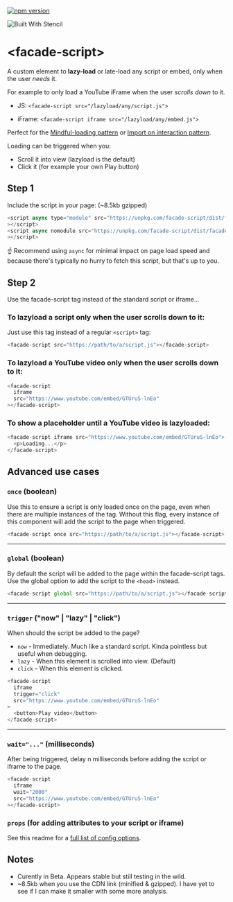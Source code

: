 [![npm version](https://badge.fury.io/js/facade-script.svg)](https://badge.fury.io/js/facade-script)

![Built With Stencil](https://img.shields.io/badge/-Built%20With%20Stencil-16161d.svg?logo=data%3Aimage%2Fsvg%2Bxml%3Bbase64%2CPD94bWwgdmVyc2lvbj0iMS4wIiBlbmNvZGluZz0idXRmLTgiPz4KPCEtLSBHZW5lcmF0b3I6IEFkb2JlIElsbHVzdHJhdG9yIDE5LjIuMSwgU1ZHIEV4cG9ydCBQbHVnLUluIC4gU1ZHIFZlcnNpb246IDYuMDAgQnVpbGQgMCkgIC0tPgo8c3ZnIHZlcnNpb249IjEuMSIgaWQ9IkxheWVyXzEiIHhtbG5zPSJodHRwOi8vd3d3LnczLm9yZy8yMDAwL3N2ZyIgeG1sbnM6eGxpbms9Imh0dHA6Ly93d3cudzMub3JnLzE5OTkveGxpbmsiIHg9IjBweCIgeT0iMHB4IgoJIHZpZXdCb3g9IjAgMCA1MTIgNTEyIiBzdHlsZT0iZW5hYmxlLWJhY2tncm91bmQ6bmV3IDAgMCA1MTIgNTEyOyIgeG1sOnNwYWNlPSJwcmVzZXJ2ZSI%2BCjxzdHlsZSB0eXBlPSJ0ZXh0L2NzcyI%2BCgkuc3Qwe2ZpbGw6I0ZGRkZGRjt9Cjwvc3R5bGU%2BCjxwYXRoIGNsYXNzPSJzdDAiIGQ9Ik00MjQuNywzNzMuOWMwLDM3LjYtNTUuMSw2OC42LTkyLjcsNjguNkgxODAuNGMtMzcuOSwwLTkyLjctMzAuNy05Mi43LTY4LjZ2LTMuNmgzMzYuOVYzNzMuOXoiLz4KPHBhdGggY2xhc3M9InN0MCIgZD0iTTQyNC43LDI5Mi4xSDE4MC40Yy0zNy42LDAtOTIuNy0zMS05Mi43LTY4LjZ2LTMuNkgzMzJjMzcuNiwwLDkyLjcsMzEsOTIuNyw2OC42VjI5Mi4xeiIvPgo8cGF0aCBjbGFzcz0ic3QwIiBkPSJNNDI0LjcsMTQxLjdIODcuN3YtMy42YzAtMzcuNiw1NC44LTY4LjYsOTIuNy02OC42SDMzMmMzNy45LDAsOTIuNywzMC43LDkyLjcsNjguNlYxNDEuN3oiLz4KPC9zdmc%2BCg%3D%3D&colorA=16161d&style=flat-square)

# \<facade-script>

A custom element to **lazy-load** or late-load any script or embed, only when the user _needs_ it.

For example to only load a YouTube iFrame when the user _scrolls down_ to it.

- JS: `<facade-script src="/lazyload/any/script.js">`

- iFrame: `<facade-script iframe src="/lazyload/any/embed.js">`

Perfect for the [Mindful-loading pattern](https://uxdesign.cc/boost-page-speed-with-mindful-loading-28905edac84d) or [Import on interaction pattern](https://addyosmani.com/blog/import-on-interaction/).

Loading can be triggered when you:

- Scroll it into view (lazyload is the default)
- Click it (for example your own Play button)

## Step 1

Include the script in your page: (~8.5kb gzipped)

```js
<script async type="module" src="https://unpkg.com/facade-script/dist/facade-script/facade-script.esm.js"
></script>
<script async nomodule src="https://unpkg.com/facade-script/dist/facade-script/facade-script.js"
></script>
```

☝️ Recommend using `async` for minimal impact on page load speed and because there's typically no hurry to fetch this script, but that's up to you.

## Step 2

Use the facade-script tag instead of the standard script or iframe...

### To lazyload a script only when the user scrolls down to it:

Just use this tag instead of a regular `<script>` tag:

```js
<facade-script src="https://path/to/a/script.js"></facade-script>
```

### To lazyload a YouTube video only when the user scrolls down to it:

```js
<facade-script
  iframe
  src="https://www.youtube.com/embed/GTUruS-lnEo"
></facade-script>
```

### To show a placeholder until a YouTube video is lazyloaded:

```js
<facade-script iframe src="https://www.youtube.com/embed/GTUruS-lnEo">
  <p>Loading...</p>
</facade-script>
```

## Advanced use cases

### `once` (boolean)

Use this to ensure a script is only loaded once on the page, even when there are multiple instances of the tag. Without this flag, every instance of this component will add the script to the page when triggered.

```js
<facade-script once src="https://path/to/a/script.js"></facade-script>
```

---

### `global` (boolean)

By default the script will be added to the page within the facade-script tags. Use the global option to add the script to the `<head>` instead.

```js
<facade-script global src="https://path/to/a/script.js"></facade-script>
```

---

### `trigger` ("now" | "lazy" | "click")

When should the script be added to the page?

- `now` - Immediately. Much like a standard script. Kinda pointless but useful when debugging.
- `lazy` - When this element is scrolled into view. (Default)
- `click` - When this element is clicked.

```js
<facade-script
  iframe
  trigger="click"
  src="https://www.youtube.com/embed/GTUruS-lnEo"
>
  <button>Play video</button>
</facade-script>
```

---

### `wait="..."` (milliseconds)

After being triggered, delay n milliseconds before adding the script or iframe to the page.

```js
<facade-script
  iframe
  wait="2000"
  src="https://www.youtube.com/embed/GTUruS-lnEo"
></facade-script>
```

### `props` (for adding attributes to your script or iframe)

See this readme for a [full list of config options](https://github.com/georgeadamson/facade-script/tree/master/src/components/facade-script).

## Notes

- Curently in Beta. Appears stable but still testing in the wild.
- ~8.5kb when you use the CDN link (minified & gzipped). I have yet to see if I can make it smaller with some more analysis.
